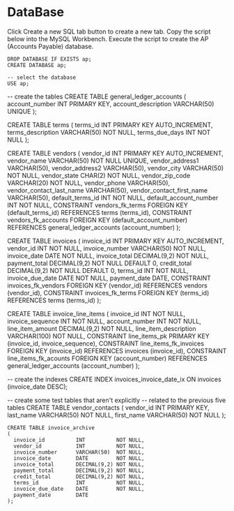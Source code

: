 # DataBase

Click Create a new SQL tab button to create a new tab.  Copy the script below into the MySQL 
Workbench. Execute the script to create the AP (Accounts Payable) database.


```-- create the database
DROP DATABASE IF EXISTS ap;
CREATE DATABASE ap;
```

```
-- select the database
USE ap;
```

-- create the tables
CREATE TABLE general_ledger_accounts
(
  account_number        INT            PRIMARY KEY,
  account_description   VARCHAR(50)    UNIQUE );
  
  
  
  
  
  CREATE TABLE terms
(
  terms_id              INT            PRIMARY KEY   AUTO_INCREMENT,
  terms_description     VARCHAR(50)    NOT NULL,
  terms_due_days        INT            NOT NULL
);




CREATE TABLE vendors
(
  vendor_id                     INT            PRIMARY KEY   AUTO_INCREMENT,
  vendor_name                   VARCHAR(50)    NOT NULL      UNIQUE,
  vendor_address1               VARCHAR(50),
  vendor_address2               VARCHAR(50),
  vendor_city                   VARCHAR(50)    NOT NULL,
  vendor_state                  CHAR(2)        NOT NULL,
  vendor_zip_code               VARCHAR(20)    NOT NULL,
  vendor_phone                  VARCHAR(50),
  vendor_contact_last_name      VARCHAR(50),
  vendor_contact_first_name     VARCHAR(50),
  default_terms_id              INT            NOT NULL,
  default_account_number        INT            NOT NULL,
  CONSTRAINT vendors_fk_terms
    FOREIGN KEY (default_terms_id)
    REFERENCES terms (terms_id),
  CONSTRAINT vendors_fk_accounts
    FOREIGN KEY (default_account_number)
    REFERENCES general_ledger_accounts (account_number)
);




CREATE TABLE invoices
(
  invoice_id            INT            PRIMARY KEY   AUTO_INCREMENT,
  vendor_id             INT            NOT NULL,
  invoice_number        VARCHAR(50)    NOT NULL,
  invoice_date          DATE           NOT NULL,
  invoice_total         DECIMAL(9,2)   NOT NULL,
  payment_total         DECIMAL(9,2)   NOT NULL      DEFAULT 0,
  credit_total          DECIMAL(9,2)   NOT NULL      DEFAULT 0,
  terms_id              INT            NOT NULL,
  invoice_due_date      DATE           NOT NULL,
  payment_date          DATE,
  CONSTRAINT invoices_fk_vendors
    FOREIGN KEY (vendor_id)
    REFERENCES vendors (vendor_id),
  CONSTRAINT invoices_fk_terms
    FOREIGN KEY (terms_id)
    REFERENCES terms (terms_id)
);




CREATE TABLE invoice_line_items
(
  invoice_id              INT            NOT NULL,
  invoice_sequence        INT            NOT NULL,
  account_number          INT            NOT NULL,
  line_item_amount        DECIMAL(9,2)   NOT NULL,
  line_item_description   VARCHAR(100)   NOT NULL,
  CONSTRAINT line_items_pk
    PRIMARY KEY (invoice_id, invoice_sequence),
  CONSTRAINT line_items_fk_invoices
    FOREIGN KEY (invoice_id)
    REFERENCES invoices (invoice_id),
  CONSTRAINT line_items_fk_acounts
    FOREIGN KEY (account_number)
    REFERENCES general_ledger_accounts (account_number)
);


-- create the indexes
CREATE INDEX invoices_invoice_date_ix
  ON invoices (invoice_date DESC);
  
  
  -- create some test tables that aren't explicitly
-- related to the previous five tables
CREATE TABLE vendor_contacts
(
  vendor_id       INT          PRIMARY KEY,
  last_name       VARCHAR(50)  NOT NULL,
  first_name      VARCHAR(50)  NOT NULL
);

```
CREATE TABLE invoice_archive
(
  invoice_id          INT          NOT NULL,
  vendor_id           INT          NOT NULL,
  invoice_number      VARCHAR(50)  NOT NULL,
  invoice_date        DATE         NOT NULL,
  invoice_total       DECIMAL(9,2) NOT NULL,
  payment_total       DECIMAL(9,2) NOT NULL,
  credit_total        DECIMAL(9,2) NOT NULL,
  terms_id            INT          NOT NULL,
  invoice_due_date    DATE         NOT NULL,
  payment_date        DATE
);
```

